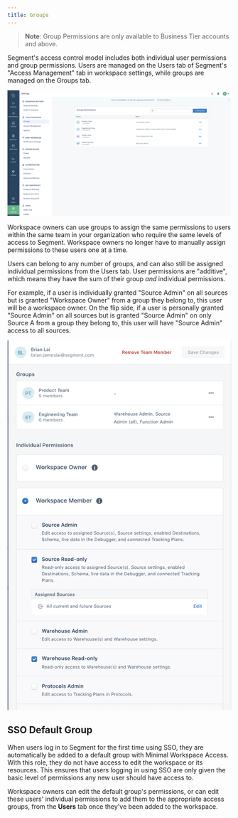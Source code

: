 ```yaml
---
title: Groups
---
```

> **Note**: Group Permissions are only available to Business Tier accounts and above.

Segment's access control model includes both individual user permissions and group permissions. Users are managed on the Users tab of Segment's "Access Management" tab in workspace settings, while groups are managed on the Groups tab.

![](images/groups-page.png)

Workspace owners can use groups to assign the same permissions to users within the same team in your organization who require the same levels of access to Segment. Workspace owners no longer have to manually assign permissions to these users one at a time.

Users can belong to any number of groups, and can also still be assigned individual permissions from the Users tab. User permissions are "additive", which means they have the sum of their group _and_ individual permissions.

For example, if a user is individually granted "Source Admin" on all sources but is granted "Workspace Owner" from a group they belong to, this user will be a workspace owner. On the flip side, if a user is personally granted "Source Admin" on all sources but is granted "Source Admin" on only Source A from a group they belong to, this user will have "Source Admin" access to all sources.

![](images/individual-view-of-groups.png)

## SSO Default Group
When users log in to Segment for the first time using SSO, they are automatically be added to a default group with Minimal Workspace Access. With this role, they do not have access to edit the workspace or its resources. This ensures that users logging in using SSO are only given the basic level of permissions any new user should have access to.

Workspace owners can edit the default group's permissions, or can edit these users' individual permissions to add them to the appropriate access groups, from the **Users** tab once they've been added to the workspace.

